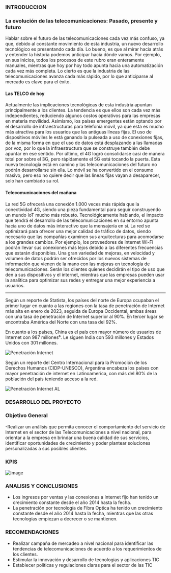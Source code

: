 ### INTRODUCCION

### La evolución de las telecomunicaciones: Pasado, presente y futuro
Hablar sobre el futuro de las telecomunicaciones cada vez más confuso, ya que, debido al constante movimiento de esta industria, un nuevo desarrollo tecnológico es presentando cada día.
Lo bueno, es que al mirar hacia atrás y entender la historia podemos anticipar hacia dónde vamos. Por ejemplo, en sus inicios, todos los procesos de este rubro eran enteramente manuales, mientras que hoy por hoy todo apunta hacia una automatización cada vez más completa.
Lo cierto es que la industria de las telecomunicaciones avanza cada más rápido, por lo que anticiparse al mercado es clave para el éxito.

#### Las TELCO de hoy
Actualmente las implicaciones tecnológicas de esta industria apuntan principalmente a los clientes. La tendencia es que ellos son cada vez más independientes, reduciendo algunos costos operativos para las empresas en materia movilidad. Asimismo, los países emergentes están optando por el desarrollo de infraestructuras para telefonía móvil, ya que esta es mucho más atractiva para los usuarios que las antiguas líneas fijas.
El uso de dispositivos móviles le está ganando la pulseada a uso de conexiones fijas, de la misma forma en que el uso de datos está desplazando a las llamadas por voz, por lo que la infraestructura que se construye también debe apuntar en ese sentido.
Por último, el 4G logró consolidarse casi de manera total por sobre el 3G, pero rápidamente el 5G está tocando la puerta. Esta nueva tecnología está en camino y las telecomunicaciones del futuro no podrán desarrollarse sin ella. Lo móvil se ha convertido en el consumo masivo, pero eso no quiere decir que las líneas fijas vayan a desaparecer, solo han cambiado su rol.

#### Telecomunicaciones del mañana

 La red 5G ofrecerá una conexión 1.000 veces más rápida que la conectividad 4G, siendo una pieza fundamental para seguir construyendo un mundo IoT mucho más robusto.
Tecnológicamente hablando, el impacto que tendrá el desarrollo de las telecomunicaciones en su entorno apunta hacia uno de datos más interactivo que la mensajería en sí.
La red se optimizará para ofrecer una mejor calidad de tráfico de datos, siendo necesario que las compañías examinen sus arquitecturas para acomodarse a los grandes cambios. Por ejemplo, los proveedores de internet Wi-Fi podrán llevar sus conexiones más lejos debido a las diferentes frecuencias que estarán disponibles.
Una gran variedad de mejoras, en velocidad y volumen de datos podrán ser ofrecidos por los nuevos sistemas de información que vienen de la mano con las mejoras en tecnología de telecomunicaciones.
Serán los clientes quienes decidirán el tipo de uso que den a sus dispositivos y el internet, mientras que las empresas pueden usar la analítica para optimizar sus redes y entregar una mejor experiencia a usuarios.

-------------------------------------------------------------------------------------------------------------------------------------------------------------
Según un reporte de Statista, los países del norte de Europa ocupaban el primer lugar en cuanto a las regiones con la tasa de penetración de Internet más alta en enero de 2023, seguida de Europa Occidental, ambas áreas con una tasa de penetración de Internet superior al 90%. En tercer lugar se encontraba América del Norte con una tasa del 92%.

En cuanto a los países, China es el país con mayor número de usuarios de Internet con 987 millones⁶. Le siguen India con 593 millones y Estados Unidos con 301 millones.

![Penetración Internet](https://user-images.githubusercontent.com/113458958/233634459-dcbe47b0-9c54-4cec-8b9b-852165c8412b.PNG)

Según un reporte del Centro Internacional para la Promoción de los Derechos Humanos (CIDP-UNESCO), Argentina encabeza los países con mayor penetración de internet en Latinoamerica, con más del 80% de la población del país teniendo acceso a la red.

![Penetración Internet AL](https://user-images.githubusercontent.com/113458958/233636818-90de2d6b-e88d-411e-8a92-9c030ff3d0c5.PNG)

### DESARROLLO DEL PROYECTO

### Objetivo General
-Realizar un análisis que permita conocer el comportamiento del servicio de Internet en el sector de las Telecomunicaciones a nivel nacional, para orientar a la empresa en brindar una buena calidad de sus servicios, identificar oportunidades de crecimiento y poder plantear soluciones personalizadas a sus posibles clientes.

### KPIS

![image](https://user-images.githubusercontent.com/113458958/233812299-37f45b53-982e-4392-b5ab-e3317ed63f02.png)

### ANALISIS Y CONCLUSIONES

- Los ingresos por ventas y las conexiones a Internet fijo han tenido un crecimiento constante desde el año 2014 hasta la fecha.
- La penetración por tecnología de Fibra Optica ha tenido un crecimiento constante desde el año 2014 hasta la fecha, mientras que las otras tecnologías empiezan a decrecer o se mantienen.

### RECOMENDACIONES

- Realizar campaña de mercadeo a nivel nacional para identificar las tendencias de telecomunicaciones de acuerdo a los requerimientos de los clientes.
- Estimular la innovación y desarrollo de tecnologias y aplicaciones TIC
- Establecer politicas y regulaciones claras para el sector de las TIC
